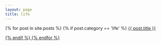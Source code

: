 ```yaml
---
layout: page
title: life
---
```


{% for post in site.posts %}
  {% if post.category == 'life' %}
  <a href="{{ post.url | absolute_url }}">
    {{ post.title }}

  {% endif %}
{% endfor %}
